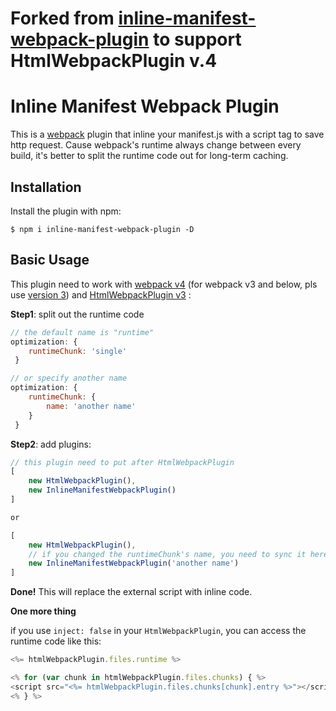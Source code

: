# Forked from [inline-manifest-webpack-plugin](https://github.com/szrenwei/inline-manifest-webpack-plugin) to support HtmlWebpackPlugin v.4

Inline Manifest Webpack Plugin
===================

This is a [webpack](http://webpack.github.io/) plugin that inline your manifest.js with a script tag to save http request. Cause webpack's runtime always change between every build, it's better to split the runtime code out for long-term caching.


Installation
------------
Install the plugin with npm:
```shell
$ npm i inline-manifest-webpack-plugin -D
```

Basic Usage
-----------

This plugin need to work with [webpack v4](https://github.com/webpack/webpack) (for webpack v3 and below, pls use [version 3](https://github.com/szrenwei/inline-manifest-webpack-plugin/tree/v3.0.1)) and [HtmlWebpackPlugin v3](https://www.npmjs.com/package/html-webpack-plugin) :

__Step1__: split out the runtime code
```javascript
// the default name is "runtime"
optimization: {
    runtimeChunk: 'single'
 }

// or specify another name
optimization: {
    runtimeChunk: {
        name: 'another name'
    }
 }

```
__Step2__: add plugins:
```javascript
// this plugin need to put after HtmlWebpackPlugin
[
    new HtmlWebpackPlugin(),
    new InlineManifestWebpackPlugin()
]

or

[
    new HtmlWebpackPlugin(),
    // if you changed the runtimeChunk's name, you need to sync it here
    new InlineManifestWebpackPlugin('another name')
]

```
__Done!__ This will replace the external script with inline code.

__One more thing__

if you use `inject: false` in your `HtmlWebpackPlugin`, you can access the runtime code like this:
```javascript
<%= htmlWebpackPlugin.files.runtime %>

<% for (var chunk in htmlWebpackPlugin.files.chunks) { %>
<script src="<%= htmlWebpackPlugin.files.chunks[chunk].entry %>"></script>
<% } %>
```
